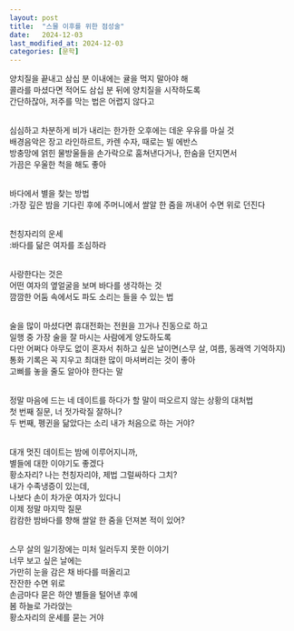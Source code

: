 ```yaml
---
layout: post
title:  "스물 이후를 위한 점성술"
date:   2024-12-03
last_modified_at: 2024-12-03
categories: [문학]
---
```


양치질을 끝내고 삼십 분 이내에는 귤을 먹지 말아야 해<br>
콜라를 마셨다면 적어도 삼십 분 뒤에 양치질을 시작하도록<br>
간단하잖아, 저주를 막는 법은 어렵지 않다고<br><br>

심심하고 차분하게 비가 내리는 한가한 오후에는 데운 우유를 마실 것<br>
배경음악은 장고 라인하르트, 카렌 수자, 때로는 빌 에반스<br>
방충망에 얽힌 물방울들을 손가락으로 훔쳐낸다거나, 한숨을 던지면서<br>
가끔은 우울한 척을 해도 좋아<br><br>

바다에서 별을 찾는 방법<br>
:가장 깊은 밤을 기다린 후에 주머니에서 쌀알 한 줌을 꺼내어 수면 위로 던진다<br><br>

천칭자리의 운세<br>
:바다를 닮은 여자를 조심하라<br><br>

사랑한다는 것은<br>
어떤 여자의 옆얼굴을 보며 바다를 생각하는 것<br>
깜깜한 어둠 속에서도 파도 소리는 들을 수 있는 법<br><br>

술을 많이 마셨다면 휴대전화는 전원을 끄거나 진동으로 하고<br>
일행 중 가장 술을 잘 마시는 사람에게 양도하도록<br>
다만 어쩌다 아무도 없이 혼자서 취하고 싶은 날이면(스무 살, 여름, 동래역 기억하지)<br>
통화 기록은 꼭 지우고 최대한 많이 마셔버리는 것이 좋아<br>
고삐를 놓을 줄도 알아야 한다는 말<br><br>

정말 마음에 드는 네 데이트를 하다가 할 말이 떠오르지 않는 상황의 대처법<br>
첫 번째 질문, 너 젓가락질 잘하니?<br>
두 번째, 펭귄을 닮았다는 소리 내가 처음으로 하는 거야?<br><br>

대개 멋진 데이트는 밤에 이루어지니까,<br>
별들에 대한 이야기도 좋겠다<br>
황소자리? 나는 천칭자리야, 제법 그럴싸하다 그치?<br>
내가 수족냉증이 있는데,<br>
나보다 손이 차가운 여자가 있다니<br>
이제 정말 마지막 질문<br>
캄캄한 밤바다를 향해 쌀알 한 줌을 던져본 적이 있어?<br><br>

스무 살의 일기장에는 미처 일러두지 못한 이야기<br>
너무 보고 싶은 날에는<br>
가만히 눈을 감은 채 바다를 떠올리고<br>
잔잔한 수면 위로<br>
손금마다 묻은 하얀 별들을 털어낸 후에<br>
봄 하늘로 가라앉는<br>
황소자리의 운세를 묻는 거야<br>
